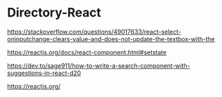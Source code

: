 # Directory-React




https://stackoverflow.com/questions/49017633/react-select-oninputchange-clears-value-and-does-not-update-the-textbox-with-the

https://reactjs.org/docs/react-component.html#setstate


https://dev.to/sage911/how-to-write-a-search-component-with-suggestions-in-react-d20

https://reactjs.org/